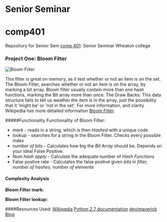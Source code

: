 Senior Seminar
==============
# comp401

Repository for Senior Sem  [comp 401](https://github.com/WheatonWHALE/comp401): Senior Seminar Wheaton college

### Project One: Bloom Filter

![Bloom Filter](http://img3.douban.com/view/note/large/public/p8006482.jpg)

This filter is great on memory, as it test whether or not an item is on the set. The Bloom Filter, searches whether or not an item is on the array, by marking a bit array. Bloom filter usually contain more than one hash functions, marking the Bit array more than once.
The Draw Backs:  This data structure fails to tell us weather the item is in the array, just the possibility that it 'might be' or 'not in the set'.  For more information, and clarity Wikipedia has more detailed information [Bloom Filter](http://en.wikipedia.org/wiki/Bloom_filter). 

#####Functionality
Functionality of Bloom Filter:
* *mark* - reads in a string, which is then _Hashed_ with a unique code
* *lookup* - searches for a string in the Bloom Filter. Checks every possible index
* *number of bits* - Calculates how big the _Bit Array_ should be. Depends on your ideal False Positive.
* *Num hash apply* - Calculate the adequate number of _Hash Functions_
* False postive rate - Calculates the false postive given _bits in filter, number of hashes, number of elements_


#### Complexity Analysis
**Bloom Filter mark:**


**Bloom Filter lookup:**




####Resources Used:
[Wikipedia](http://en.wikipedia.org/wiki/Bloom_filter)
[Python 2.7 documentation](https://docs.python.org/2.7/)
[dev/maverick Blog](http://ilyasterin.com/blog/2010/02/implementing-bloom-filter-with-a-murmur-hash-function.html)









